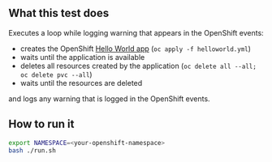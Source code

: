 ## What this test does

Executes a loop while logging warning that appears in the OpenShift events:
- creates the OpenShift [Hello World app](https://github.com/openshift/origin/tree/master/examples/hello-openshift) (`oc apply -f helloworld.yml`)
- waits until the application is available
- deletes all resources created by the application (`oc delete all --all; oc delete pvc --all`)
- waits until the resources are deleted

and logs any warning that is logged in the OpenShift events.

## How to run it

```bash
export NAMESPACE=<your-openshift-namespace>
bash ./run.sh
```

